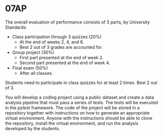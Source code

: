 # 07AP

The overall evaluation of performance consists of 3 parts, by University Standards:
    
* Class participation through 3 quizzes (20%)
    * At the end of weeks 2, 4, and 6.
    * Best 2 out of 3 grades are accounted for.
* Group project (30%)
    * First part presented at the end of week 2.
    * Second part presented at the end of week 4.
* Final exam (50%)
    * After all classes.

Students need to participate in class quizzes for at least 2 times. Best 2 out of 3.

You will develop a coding project using a public dataset and create a data analysis
pipeline that must pass a series of tests. The tests will be executed in the pytest framework. The code of the project will be stored in a repository together with instructions on how to generate an appropriate virtual environment. Anyone with the instructions should be able to clone the repository, install the virtual environment, and run the analysis developed by the students.
